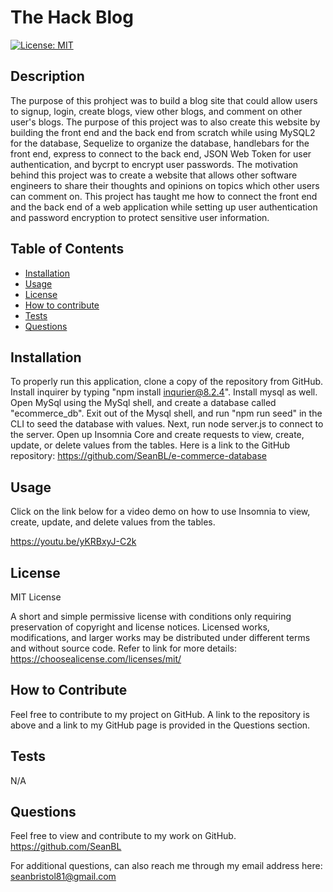 # The Hack Blog
[![License: MIT](https://img.shields.io/badge/License-MIT-yellow.svg)](https://opensource.org/licenses/MIT)

 ## Description
 The purpose of this prohject was to build a blog site that could allow users to signup, login, create blogs, view other blogs, and comment on other user's blogs. The purpose of this project was to also create this website by building the front end and the back end from scratch while using MySQL2 for the database, Sequelize to organize the database, handlebars for the front end, express to connect to the back end, JSON Web Token for user authentication, and bycrpt to encrypt user passwords. The motivation behind this project was to create a website that allows other software engineers to share their thoughts and opinions on topics which other users can comment on. This project has taught me how to connect the front end and the back end of a web application while setting up user authentication and password encryption to protect sensitive user information.    

 ## Table of Contents

- [Installation](#installation)
- [Usage](#usage)
- [License](#license)
- [How to contribute](#how-to-contribute)
- [Tests](#tests)
- [Questions](#questions)

## Installation
To properly run this application, clone a copy of the repository from GitHub. Install inquirer by typing "npm install inqurier@8.2.4". Install mysql as well. Open MySql using the MySql shell, and create a database called "ecommerce_db". Exit out of the Mysql shell, and run "npm run seed" in the CLI to seed the database with values. Next, run node server.js to connect to the server. Open up Insomnia Core and create requests to view, create, update, or delete values from the tables. Here is a link to the GitHub repository: https://github.com/SeanBL/e-commerce-database

## Usage
Click on the link below for a video demo on how to use Insomnia to view, create, update, and delete values from the tables.

https://youtu.be/yKRBxyJ-C2k


## License
MIT License

A short and simple permissive license with conditions only requiring preservation of copyright and license notices. Licensed works, modifications, and larger works may be distributed under different terms and without source code. Refer to link for more details: https://choosealicense.com/licenses/mit/

## How to Contribute
Feel free to contribute to my project on GitHub. A link to the repository is above and a link to my GitHub page is provided in the Questions section.

## Tests
N/A  

## Questions
Feel free to view and contribute to my work on GitHub.
https://github.com/SeanBL

For additional questions, can also reach me through my email address here:
seanbristol81@gmail.com